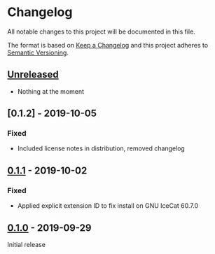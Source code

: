 # Changelog

All notable changes to this project will be documented in this file.

The format is based on [Keep a Changelog] and this project adheres to [Semantic Versioning].

## [Unreleased]

- Nothing at the moment

## [0.1.2] - 2019-10-05

### Fixed

- Included license notes in distribution, removed changelog

## [0.1.1] - 2019-10-02

### Fixed

- Applied explicit extension ID to fix install on GNU IceCat 60.7.0

## [0.1.0] - 2019-09-29

Initial release

[Keep a Changelog]: https://keepachangelog.com/en/1.0.0/
[Semantic Versioning]: https://semver.org/spec/v2.0.0.html
[Unreleased]: https://gitlab.com/cherrypicker/librifyjs---sumofus.org/compare/0.1.2...master
[0.1.3]: https://gitlab.com/cherrypicker/librifyjs---sumofus.org/compare/0.1.1...0.1.2
[0.1.1]: https://gitlab.com/cherrypicker/librifyjs---sumofus.org/compare/0.1.0...0.1.1
[0.1.0]: https://gitlab.com/cherrypicker/librifyjs---sumofus.org/-/tags/0.1.0
